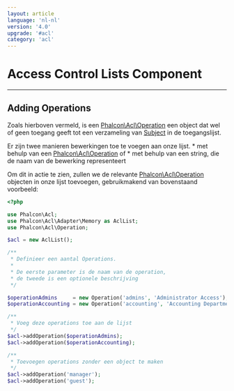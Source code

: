 ```yaml
---
layout: article
language: 'nl-nl'
version: '4.0'
upgrade: '#acl'
category: 'acl'
---
```

# Access Control Lists Component

* * *

## Adding Operations

Zoals hierboven vermeld, is een [Phalcon\Acl\Operation](api/Phalcon_Acl_Operation) een object dat wel of geen toegang geeft tot een verzameling van [Subject](api/Phalcon_Acl_Subject) in de toegangslijst.

Er zijn twee manieren bewerkingen toe te voegen aan onze lijst. * met behulp van een [Phalcon\Acl\Operation](api/Phalcon_Acl_Operation) of * met behulp van een string, die de naam van de bewerking representeert

Om dit in actie te zien, zullen we de relevante [Phalcon\Acl\Operation](api/Phalcon_Acl_Operation) objecten in onze lijst toevoegen, gebruikmakend van bovenstaand voorbeeld:

```php
<?php

use Phalcon\Acl;
use Phalcon\Acl\Adapter\Memory as AclList;
use Phalcon\Acl\Operation;

$acl = new AclList();

/**
 * Definieer een aantal Operations.
 * 
 * De eerste parameter is de naam van de operation, 
 * de tweede is een optionele beschrijving
 */

$operationAdmins     = new Operation('admins', 'Administrator Access');
$operationAccounting = new Operation('accounting', 'Accounting Department Access'); 

/**
 * Voeg deze operations toe aan de lijst
 */
$acl->addOperation($operationAdmins);
$acl->addOperation($operationAccounting);

/**
 * Toevoegen operations zonder een object te maken
 */
$acl->addOperation('manager');
$acl->addOperation('guest');
```